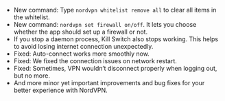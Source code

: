 * New command: Type `nordvpn whitelist remove all` to clear all items in the whitelist. 
* New command: `nordvpn set firewall on/off`. It lets you choose whether the app should set up a firewall or not.
* If you stop a daemon process, Kill Switch also stops working. This helps to avoid losing internet connection unexpectedly.
* Fixed: Auto-connect works more smoothly now.
* Fixed: We fixed the connection issues on network restart.
* Fixed: Sometimes, VPN wouldn’t disconnect properly when logging out, but no more.
* And more minor yet important improvements and bug fixes for your better experience with NordVPN.
